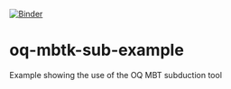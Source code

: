 [![Binder](https://mybinder.org/badge_logo.svg)](https://mybinder.org/v2/gh/GEMScienceTools/oq-mbtk-sub-example/HEAD)

# oq-mbtk-sub-example
Example showing the use of the OQ MBT subduction tool
